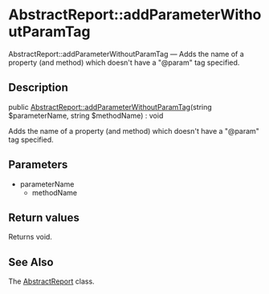 AbstractReport::addParameterWithoutParamTag
================

AbstractReport::addParameterWithoutParamTag — Adds the name of a property (and method) which doesn't have a "@param" tag specified.

Description
---------------


public [AbstractReport::addParameterWithoutParamTag](https://github.com/lingtalfi/DocTools/blob/master/doc/api/DocTools/Report/AbstractReport/addParameterWithoutParamTag.md)(string $parameterName, string $methodName) : void




Adds the name of a property (and method) which doesn't have a "@param" tag specified.




Parameters
--------------

- parameterName
    - methodName
    

Return values
----------------

Returns void.









See Also
-----------

The [AbstractReport](https://github.com/lingtalfi/DocTools/blob/master/doc/api/DocTools/Report/AbstractReport.md) class.
